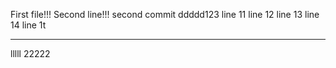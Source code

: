 First file!!!
Second line!!!
second commit
ddddd123
line 11
line 12
line 13
line 14
line 1t
*****
lllll
22222
